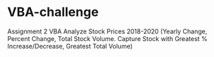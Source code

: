 # VBA-challenge
Assignment 2 VBA
Analyze Stock Prices 2018-2020 (Yearly Change, Percent Change, Total Stock Volume. Capture Stock with Greatest % Increase/Decrease, Greatest Total Volume)
